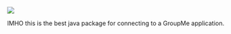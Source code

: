 [![](https://jitpack.io/v/alexjamesmalcolm/groupme.svg)](https://jitpack.io/#alexjamesmalcolm/groupme)

IMHO this is the best java package for connecting to a GroupMe application.